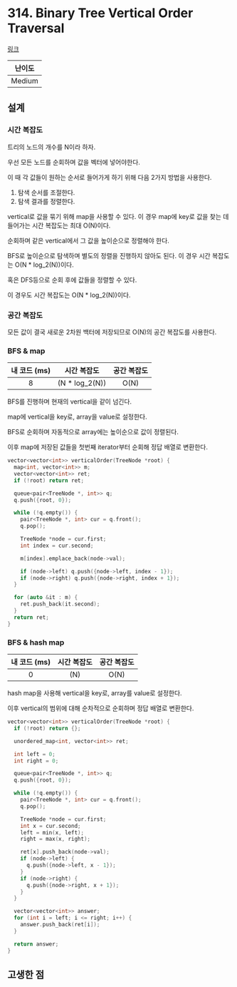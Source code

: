 # 314. Binary Tree Vertical Order Traversal

[링크](https://leetcode.com/problems/binary-tree-vertical-order-traversal/)

| 난이도 |
| :----: |
| Medium |

## 설계

### 시간 복잡도

트리의 노드의 개수를 N이라 하자.

우선 모든 노드를 순회하며 값을 벡터에 넣어야한다.

이 때 각 값들이 원하는 순서로 들어가게 하기 위해 다음 2가지 방법을 사용한다.

1. 탐색 순서를 조절한다.
2. 탐색 결과를 정렬한다.

vertical로 값을 묶기 위해 map을 사용할 수 있다. 이 경우 map에 key로 값을 찾는 데 들어가는 시간 복잡도는 최대 O(N)이다.

순회하며 같은 vertical에서 그 값을 높이순으로 정렬해야 한다.

BFS로 높이순으로 탐색하며 별도의 정렬을 진행하지 않아도 된다. 이 경우 시간 복잡도는 O(N \* log_2(N))이다.

혹은 DFS등으로 순회 후에 값들을 정렬할 수 있다.

이 경우도 시간 복잡도는 O(N \* log_2(N))이다.

### 공간 복잡도

모든 값이 결국 새로운 2차원 백터에 저장되므로 O(N)의 공간 복잡도를 사용한다.

### BFS & map

| 내 코드 (ms) |   시간 복잡도   | 공간 복잡도 |
| :----------: | :-------------: | :---------: |
|      8       | (N \* log_2(N)) |    O(N)     |

BFS를 진행하며 현재의 vertical을 같이 넘긴다.

map에 vertical을 key로, array을 value로 설정한다.

BFS로 순회하며 자동적으로 array에는 높이순으로 값이 정렬된다.

이후 map에 저장된 값들을 첫번째 iterator부터 순회해 정답 배열로 변환한다.

```cpp
vector<vector<int>> verticalOrder(TreeNode *root) {
  map<int, vector<int>> m;
  vector<vector<int>> ret;
  if (!root) return ret;

  queue<pair<TreeNode *, int>> q;
  q.push({root, 0});

  while (!q.empty()) {
    pair<TreeNode *, int> cur = q.front();
    q.pop();

    TreeNode *node = cur.first;
    int index = cur.second;

    m[index].emplace_back(node->val);

    if (node->left) q.push({node->left, index - 1});
    if (node->right) q.push({node->right, index + 1});
  }

  for (auto &it : m) {
    ret.push_back(it.second);
  }
  return ret;
}
```

### BFS & hash map

| 내 코드 (ms) | 시간 복잡도 | 공간 복잡도 |
| :----------: | :---------: | :---------: |
|      0       |     (N)     |    O(N)     |

hash map을 사용해 vertical을 key로, array를 value로 설정한다.

이후 vertical의 범위에 대해 순차적으로 순회하며 정답 배열로 변환한다.

```cpp
vector<vector<int>> verticalOrder(TreeNode *root) {
  if (!root) return {};

  unordered_map<int, vector<int>> ret;

  int left = 0;
  int right = 0;

  queue<pair<TreeNode *, int>> q;
  q.push({root, 0});

  while (!q.empty()) {
    pair<TreeNode *, int> cur = q.front();
    q.pop();

    TreeNode *node = cur.first;
    int x = cur.second;
    left = min(x, left);
    right = max(x, right);

    ret[x].push_back(node->val);
    if (node->left) {
      q.push({node->left, x - 1});
    }
    if (node->right) {
      q.push({node->right, x + 1});
    }
  }

  vector<vector<int>> answer;
  for (int i = left; i <= right; i++) {
    answer.push_back(ret[i]);
  }

  return answer;
}
```

## 고생한 점
